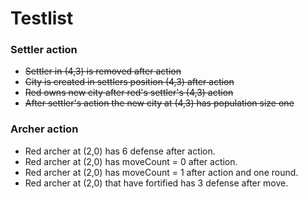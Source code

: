 # Testlist

### Settler action
* ~~Settler in (4,3) is removed after action~~ 
* ~~City is created in settlers position (4,3) after action~~
* ~~Red owns new city after red's settler's (4,3) action~~
* ~~After settler's action the new city at (4,3) has population size one~~

### Archer action
* Red archer at (2,0) has 6 defense after action.
* Red archer at (2,0) has moveCount = 0 after action.
* Red archer at (2,0) has moveCount = 1 after action and one round.
* Red archer at (2,0) that have fortified has 3 defense after move. 
